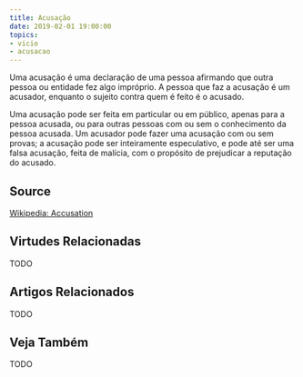 ```yaml
---
title: Acusação
date: 2019-02-01 19:00:00
topics: 
- vicio
- acusacao
---
```

 
Uma acusação é uma declaração de uma pessoa afirmando que outra pessoa ou
entidade fez algo impróprio. A pessoa que faz a acusação é um
acusador, enquanto o sujeito contra quem é feito é o acusado. 

Uma acusação pode ser feita em particular ou em público, apenas para a pessoa acusada,
ou para outras pessoas com ou sem o conhecimento da pessoa acusada. Um
acusador pode fazer uma acusação com ou sem provas; a acusação pode ser
inteiramente especulativo, e pode até ser uma falsa acusação, feita de malícia,
com o propósito de prejudicar a reputação do acusado.

## Source
[Wikipedia: Accusation](//en.wikipedia.org/wiki/Accusation)

## Virtudes Relacionadas
TODO

## Artigos Relacionados
TODO

## Veja Também
TODO

